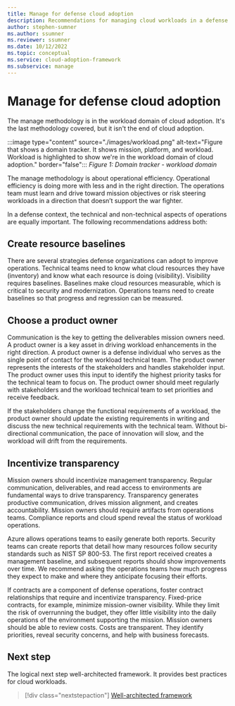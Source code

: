 ```yaml
---
title: Manage for defense cloud adoption
description: Recommendations for managing cloud workloads in a defense organization
author: stephen-sumner
ms.author: ssumner
ms.reviewer: ssumner
ms.date: 10/12/2022
ms.topic: conceptual
ms.service: cloud-adoption-framework
ms.subservice: manage
---
```

# Manage for defense cloud adoption

The manage methodology is in the workload domain of cloud adoption. It's the last methodology covered, but it isn't the end of cloud adoption.

:::image type="content" source="./images/workload.png" alt-text="Figure that shows a domain tracker. It shows mission, platform, and workload. Workload is highlighted to show we're in the workload domain of cloud adoption." border="false":::
*Figure 1: Domain tracker - workload domain*

The manage methodology is about operational efficiency. Operational efficiency is doing more with less and in the right direction. The operations team must learn and drive toward mission objectives or risk steering workloads in a direction that doesn’t support the war fighter.

In a defense context, the technical and non-technical aspects of operations are equally important. The following recommendations address both:

## Create resource baselines

There are several strategies defense organizations can adopt to improve operations. Technical teams need to know what cloud resources they have (inventory) and know what each resource is doing (visibility). Visibility requires baselines. Baselines make cloud resources measurable, which is critical to security and modernization. Operations teams need to create baselines so that progress and regression can be measured.

## Choose a product owner

Communication is the key to getting the deliverables mission owners need. A product owner is a key asset in driving workload enhancements in the right direction. A product owner is a defense individual who serves as the single point of contact for the workload technical team. The product owner represents the interests of the stakeholders and handles stakeholder input. The product owner uses this input to identify the highest priority tasks for the technical team to focus on. The product owner should meet regularly with stakeholders and the workload technical team to set priorities and receive feedback.

If the stakeholders change the functional requirements of a workload, the product owner should update the existing requirements in writing and discuss the new technical requirements with the technical team. Without bi-directional communication, the pace of innovation will slow, and the workload will drift from the requirements.

## Incentivize transparency

Mission owners should incentivize management transparency. Regular communication, deliverables, and read access to environments are fundamental ways to drive transparency. Transparency generates productive communication, drives mission alignment, and creates accountability. Mission owners should require artifacts from operations teams. Compliance reports and cloud spend reveal the status of workload operations.

Azure allows operations teams to easily generate both reports. Security teams can create reports that detail how many resources follow security standards such as NIST SP 800-53. The first report received creates a management baseline, and subsequent reports should show improvements over time. We recommend asking the operations teams how much progress they expect to make and where they anticipate focusing their efforts.  

If contracts are a component of defense operations, foster contract relationships that require and incentivize transparency. Fixed-price contracts, for example, minimize mission-owner visibility. While they limit the risk of overrunning the budget, they offer little visibility into the daily operations of the environment supporting the mission. Mission owners should be able to review costs. Costs are transparent. They identify priorities, reveal security concerns, and help with business forecasts.

## Next step

The logical next step well-architected framework. It provides best practices for cloud workloads.

> [!div class="nextstepaction"]
> [Well-architected framework](/azure/architecture/framework/)

